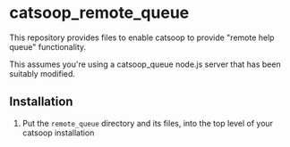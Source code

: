# catsoop_remote_queue

This repository provides files to enable catsoop to provide "remote help queue" functionality.

This assumes you're using a catsoop_queue node.js server that has been suitably modified.

## Installation

1. Put the `remote_queue` directory and its files, into the top level of your catsoop installation
